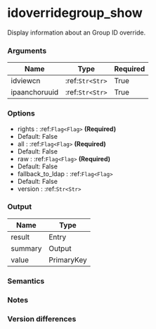 [//]: # (THE CONTENT BELOW IS GENERATED. DO NOT EDIT.)
# idoverridegroup_show
Display information about an Group ID override.

### Arguments
|Name|Type|Required
|-|-|-
|idviewcn|:ref:`Str<Str>`|True
|ipaanchoruuid|:ref:`Str<Str>`|True

### Options
* rights : :ref:`Flag<Flag>` **(Required)**
 * Default: False
* all : :ref:`Flag<Flag>` **(Required)**
 * Default: False
* raw : :ref:`Flag<Flag>` **(Required)**
 * Default: False
* fallback_to_ldap : :ref:`Flag<Flag>`
 * Default: False
* version : :ref:`Str<Str>`

### Output
|Name|Type
|-|-
|result|Entry
|summary|Output
|value|PrimaryKey

[//]: # (ADD YOUR NOTES BELOW. THESE WILL BE PICKED EVERY TIME THE DOCS ARE REGENERATED. //end)
### Semantics

### Notes

### Version differences